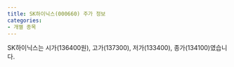 ```yaml
---
title: SK하이닉스(000660) 주가 정보
categories:
- 개별 종목
---
```

SK하이닉스는 시가(136400원), 고가(137300), 저가(133400), 종가(134100)였습니다.